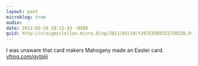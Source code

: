 ```yaml
---
layout: post
microblog: true
audio: 
date: 2011-02-18 19:15:43 -0500
guid: http://craigmcclellan.micro.blog/2011/02/19/t38753560321720320.html
---
```

I was unaware that card makers Mahogany made an Easter card.  [yfrog.com/gytqiij](http://yfrog.com/gytqiij)
